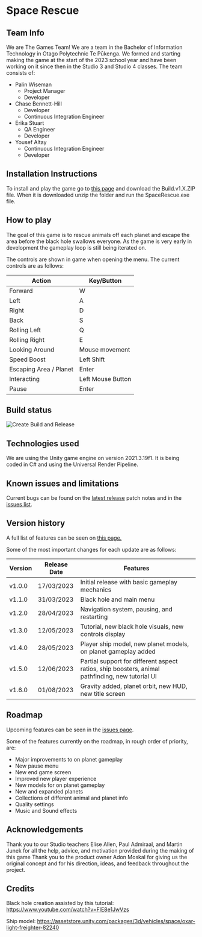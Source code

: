 # Space Rescue

<!-- ... 
## Project Overview

To be done. "Concise and compelling description of the game's concept, objectives, and unique selling points"
-->

## Team Info

We are The Games Team! We are a team in the Bachelor of Information Technology in Otago Polytechnic Te Pūkenga. We formed and starting making the game at the start of the 2023 school year and have been working on it since then in the Studio 3 and Studio 4 classes. The team consists of:
- Palin Wiseman
  - Project Manager
  - Developer
- Chase Bennett-Hill
  - Developer
  - Continuous Integration Engineer
- Erika Stuart
  - QA Engineer
  - Developer
- Yousef Altay
  - Continuous Integration Engineer
  - Developer

## Installation Instructions

To install and play the game go to [this page](https://github.com/BIT-Studio-3/Space-Rescue/releases/latest) and download the Build.v1.X.ZIP file.
When it is downloaded unzip the folder and run the SpaceRescue.exe file.

## How to play

The goal of this game is to rescue animals off each planet and escape the area before the black hole swallows everyone. As the game is very early in development the gameplay loop is still being iterated on.
<!-- More detailed explanation of the gameplay loop when it is finshed -->

The controls are shown in game when opening the menu. The current controls are as follows:

| Action                    | Key/Button             |
|---------------------------|------------------------|
| Forward                   | W                      |
| Left                      | A                      |
| Right                     | D                      |
| Back                      | S                      |
| Rolling Left              | Q                      |
| Rolling Right             | E                      |
| Looking Around            | Mouse movement         |
| Speed Boost               | Left Shift             |
| Escaping Area / Planet    | Enter                  |
| Interacting               | Left Mouse Button      |
| Pause                     | Enter                  |


## Build status

![Create Build and Release](https://github.com/BIT-Studio-3/Space-Rescue/actions/workflows/ci-build-and-release.yml/badge.svg)

## Technologies used

We are using the Unity game engine on version 2021.3.19f1. It is being coded in C# and using the Universal Render Pipeline.

<!-- 
## Features

List of current and future features
-->

## Known issues and limitations

Current bugs can be found on the [latest release](https://github.com/BIT-Studio-3/Space-Rescue/releases/latest) patch notes and in the [issues list](https://github.com/BIT-Studio-3/Space-Rescue/issues?q=is%3Aopen+label%3Abug+is%3Aissue).

<!-- 
## Licence

Need to confirm with lecturers about the licence this falls under. Can use https://choosealicense.com/
-->

<!-- 
## Contact Information

Link to an email or something for feedback?
If you have any questions or feedback, you can contact us at [team@example.com](mailto:team@example.com).
-->
<!-- 
## Screenshots and gifs

Something with pretty pictures and gifs to show it off. Black hole for example
Upload them to the repository and use ![Screenshot 1](path/to/screenshot1.png) to show them off.
-->

## Version history

A full list of features can be seen on [this page.](https://github.com/BIT-Studio-3/Space-Rescue/releases)

Some of the most important changes for each update are as follows:

| Version   | Release Date | Features                                           |
|-----------|--------------|----------------------------------------------------|
| v1.0.0    | 17/03/2023   | Initial release with basic gameplay mechanics     |
| v1.1.0    | 31/03/2023   | Black hole and main menu                           |
| v1.2.0    | 28/04/2023   | Navigation system, pausing, and restarting        |
| v1.3.0    | 12/05/2023   | Tutorial, new black hole visuals, new controls display  |
| v1.4.0    | 28/05/2023   | Player ship model, new planet models, on planet gameplay added |
| v1.5.0    | 12/06/2023   | Partial support for different aspect ratios, ship boosters, animal pathfinding, new tutorial UI |
| v1.6.0    | 01/08/2023   | Gravity added, planet orbit, new HUD, new title screen  |

## Roadmap

Upcoming features can be seen in the [issues page](https://github.com/BIT-Studio-3/Space-Rescue/issues).

Some of the features currently on the roadmap, in rough order of priority, are:
- Major improvements to on planet gameplay
- New pause menu
- New end game screen
- Improved new player experience
- New models for on planet gameplay
- New and expanded planets
- Collections of different animal and planet info
- Quality settings
- Music and Sound effects

## Acknowledgements

Thank you to our Studio teachers Elise Allen, Paul Admiraal, and Martin Junek for all the help, advice, and motivation provided during the making of this game
Thank you to the product owner Adon Moskal for giving us the original concept and for his direction, ideas, and feedback throughout the project.

## Credits

Black hole creation assisted by this tutorial:
https://www.youtube.com/watch?v=FlE8e1JwVzs

Ship model: https://assetstore.unity.com/packages/3d/vehicles/space/oxar-light-freighter-82240
<!-- When music is added put the credit here as well as the licence for it -->
